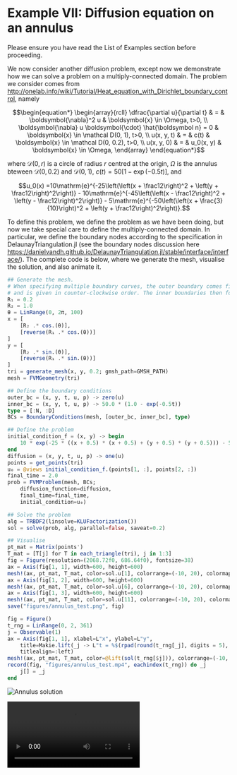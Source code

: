 # Example VII: Diffusion equation on an annulus

Please ensure you have read the List of Examples section before proceeding.

We now consider another diffusion problem, except now we demonstrate how we can solve a problem on a multiply-connected domain. The problem we consider comes from http://onelab.info/wiki/Tutorial/Heat_equation_with_Dirichlet_boundary_control, namely

```math
\begin{equation*}
\begin{array}{rcll}
\dfrac{\partial u}{\partial t} & = & \boldsymbol{\nabla}^2 u & \boldsymbol{x} \in \Omega, t>0, \\
\boldsymbol{\nabla} u \boldsymbol{\cdot}  \hat{\boldsymbol n} = 0 & \boldsymbol{x} \in \mathcal D(0, 1), t>0, \\
u(x, y, t) & = & c(t) & \boldsymbol{x} \in \mathcal D(0, 0.2),  t>0, \\
u(x, y, 0) & = & u_0(x, y) & \boldsymbol{x} \in \Omega,
\end{array}
\end{equation*}
```

where $\mathcal D(0, r)$ is a circle of radius $r$ centred at the origin, $\Omega$ is the annulus bteween $\mathcal D(0, 0.2)$ and $\mathcal D(0, 1)$, $c(t) = 50[1-\exp(-0.5t)]$, and 

```math 
u_0(x) =10\mathrm{e}^{-25\left(\left(x + \frac12\right)^2 + \left(y + \frac12\right)^2\right)} - 10\mathrm{e}^{-45\left(\left(x - \frac12\right)^2 + \left(y - \frac12\right)^2\right)} - 5\mathrm{e}^{-50\left(\left(x + \frac{3}{10}\right)^2 + \left(y + \frac12\right)^2\right)}.
```

To define this problem, we define the problem as we have been doing, but now we take special care to define the multiply-connected domain. In particular, we define the boundary nodes according to the specification in DelaunayTriangulation.jl (see the boundary nodes discussion here https://danielvandh.github.io/DelaunayTriangulation.jl/stable/interface/interface/). The complete code is below, where we generate the mesh, visualise the solution, and also animate it.

```julia 
## Generate the mesh. 
# When specifying multiple boundary curves, the outer boundary comes first 
# and is given in counter-clockwise order. The inner boundaries then follow. 
R₁ = 0.2
R₂ = 1.0
θ = LinRange(0, 2π, 100)
x = [
    [R₂ .* cos.(θ)],
    [reverse(R₁ .* cos.(θ))]
]
y = [
    [R₂ .* sin.(θ)],
    [reverse(R₁ .* sin.(θ))]
]
tri = generate_mesh(x, y, 0.2; gmsh_path=GMSH_PATH)
mesh = FVMGeometry(tri)

## Define the boundary conditions 
outer_bc = (x, y, t, u, p) -> zero(u)
inner_bc = (x, y, t, u, p) -> 50.0 * (1.0 - exp(-0.5t))
type = [:N, :D]
BCs = BoundaryConditions(mesh, [outer_bc, inner_bc], type)

## Define the problem 
initial_condition_f = (x, y) -> begin
    10 * exp(-25 * ((x + 0.5) * (x + 0.5) + (y + 0.5) * (y + 0.5))) - 5 * exp(-50 * ((x + 0.3) * (x + 0.3) + (y + 0.5) * (y + 0.5))) - 10 * exp(-45 * ((x - 0.5) * (x - 0.5) + (y - 0.5) * (y - 0.5)))
end
diffusion = (x, y, t, u, p) -> one(u)
points = get_points(tri)
u₀ = @views initial_condition_f.(points[1, :], points[2, :])
final_time = 2.0
prob = FVMProblem(mesh, BCs;
    diffusion_function=diffusion,
    final_time=final_time,
    initial_condition=u₀)

## Solve the problem 
alg = TRBDF2(linsolve=KLUFactorization())
sol = solve(prob, alg, parallel=false, saveat=0.2)

## Visualise 
pt_mat = Matrix(points')
T_mat = [T[j] for T in each_triangle(tri), j in 1:3]
fig = Figure(resolution=(2068.72f0, 686.64f0), fontsize=38)
ax = Axis(fig[1, 1], width=600, height=600)
mesh!(ax, pt_mat, T_mat, color=sol.u[1], colorrange=(-10, 20), colormap=:viridis)
ax = Axis(fig[1, 2], width=600, height=600)
mesh!(ax, pt_mat, T_mat, color=sol.u[6], colorrange=(-10, 20), colormap=:viridis)
ax = Axis(fig[1, 3], width=600, height=600)
mesh!(ax, pt_mat, T_mat, color=sol.u[11], colorrange=(-10, 20), colormap=:viridis)
save("figures/annulus_test.png", fig)

fig = Figure()
t_rng = LinRange(0, 2, 361)
j = Observable(1)
ax = Axis(fig[1, 1], xlabel=L"x", ylabel=L"y",
    title=Makie.lift(_j -> L"t = %$(rpad(round(t_rng[_j], digits = 5), 7, '0'))", j),
    titlealign=:left)
mesh!(ax, pt_mat, T_mat, color=@lift(sol(t_rng[$j])), colorrange=(-10, 20), colormap=:viridis)
record(fig, "figures/annulus_test.mp4", eachindex(t_rng)) do _j
    j[] = _j
end
```

![Annulus solution](https://github.com/DanielVandH/FiniteVolumeMethod.jl/blob/main/test/figures/annulus_test.png?raw=true)

![Annulus animation](https://github.com/DanielVandH/FiniteVolumeMethod.jl/blob/main/test/figures/annulus_test.mp4?raw=true)